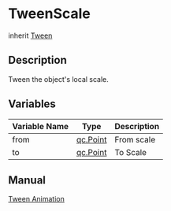 # TweenScale
inherit [Tween](Tween.md)

## Description
Tween the object's local scale. 

## Variables
| Variable Name | Type | Description |
| ------------- |-------------|-------------|
| from | [qc.Point](../geom/Point.md) | From scale |
| to | [qc.Point](../geom/Point.md) | To Scale |

## Manual
[Tween Animation](http://docs.qiciengine.com/manual/Tween/index.html)